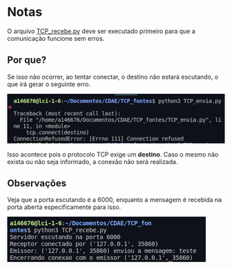 # Notas

O arquivo [TCP_recebe.py](TCP_recebe.py) deve ser executado primeiro para que a comunicação funcione sem erros.

## Por que?

Se isso não ocorrer, ao tentar conectar, o destino não estará escutando, o que irá gerar o seguinte erro.

![Alt text](image.png)

Isso acontece pois o protocolo TCP exige um **destino**. Caso o mesmo não exista ou não seja informado, a conexão não será realizada.

## Observações


Veja que a porta escutando é a 6000, enquanto a mensagem é recebida na porta aberta especificamente para isso.

![Alt text](image-1.png)


